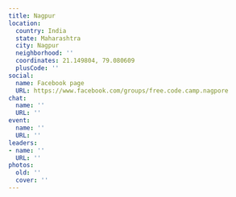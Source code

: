 ```yaml
---
title: Nagpur
location:
  country: India
  state: Maharashtra
  city: Nagpur
  neighborhood: ''
  coordinates: 21.149804, 79.080609
  plusCode: ''
social:
  name: Facebook page
  URL: https://www.facebook.com/groups/free.code.camp.nagpore
chat:
  name: ''
  URL: ''
event:
  name: ''
  URL: ''
leaders:
- name: ''
  URL: ''
photos:
  old: ''
  cover: ''
---
```

